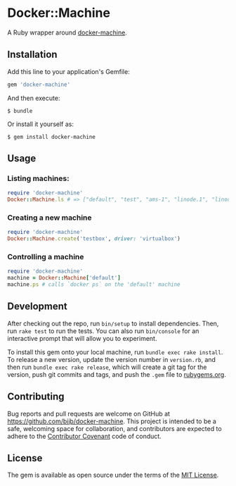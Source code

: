 # Docker::Machine

A Ruby wrapper around [docker-machine](https://github.com/docker/machine).

## Installation

Add this line to your application's Gemfile:

```ruby
gem 'docker-machine'
```

And then execute:

    $ bundle

Or install it yourself as:

    $ gem install docker-machine

## Usage

### Listing machines:

```ruby
require 'docker-machine'
Docker::Machine.ls # => ["default", "test", "ams-1", "linode.1", "linode.2"]
```

### Creating a new machine

```ruby
require 'docker-machine'
Docker::Machine.create('testbox', driver: 'virtualbox')
```

### Controlling a machine

```ruby
require 'docker-machine'
machine = Docker::Machine['default']
machine.ps # calls `docker ps` on the 'default' machine
```

## Development

After checking out the repo, run `bin/setup` to install dependencies. Then,
run `rake test` to run the tests. You can also run `bin/console` for an
interactive prompt that will allow you to experiment.

To install this gem onto your local machine, run `bundle exec rake install`.
To release a new version, update the version number in `version.rb`, and then
run `bundle exec rake release`, which will create a git tag for the version,
push git commits and tags, and push the `.gem` file to
[rubygems.org](https://rubygems.org).

## Contributing

Bug reports and pull requests are welcome on GitHub at
https://github.com/bjjb/docker-machine. This project is intended to be a
safe, welcoming space for collaboration, and contributors are expected to
adhere to the [Contributor Covenant](http://contributor-covenant.org) code of
conduct.


## License

The gem is available as open source under the terms of the
[MIT License](http://opensource.org/licenses/MIT).

